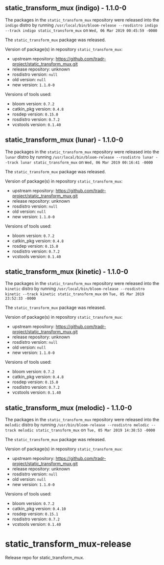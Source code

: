 ## static_transform_mux (indigo) - 1.1.0-0

The packages in the `static_transform_mux` repository were released into the `indigo` distro by running `/usr/local/bin/bloom-release --rosdistro indigo --track indigo static_transform_mux` on `Wed, 06 Mar 2019 00:45:59 -0000`

The `static_transform_mux` package was released.

Version of package(s) in repository `static_transform_mux`:

- upstream repository: https://github.com/tradr-project/static_transform_mux.git
- release repository: unknown
- rosdistro version: `null`
- old version: `null`
- new version: `1.1.0-0`

Versions of tools used:

- bloom version: `0.7.2`
- catkin_pkg version: `0.4.8`
- rosdep version: `0.15.0`
- rosdistro version: `0.7.2`
- vcstools version: `0.1.40`


## static_transform_mux (lunar) - 1.1.0-0

The packages in the `static_transform_mux` repository were released into the `lunar` distro by running `/usr/local/bin/bloom-release --rosdistro lunar --track lunar static_transform_mux` on `Wed, 06 Mar 2019 00:16:41 -0000`

The `static_transform_mux` package was released.

Version of package(s) in repository `static_transform_mux`:

- upstream repository: https://github.com/tradr-project/static_transform_mux.git
- release repository: unknown
- rosdistro version: `null`
- old version: `null`
- new version: `1.1.0-0`

Versions of tools used:

- bloom version: `0.7.2`
- catkin_pkg version: `0.4.8`
- rosdep version: `0.15.0`
- rosdistro version: `0.7.2`
- vcstools version: `0.1.40`


## static_transform_mux (kinetic) - 1.1.0-0

The packages in the `static_transform_mux` repository were released into the `kinetic` distro by running `/usr/local/bin/bloom-release --rosdistro kinetic --track kinetic static_transform_mux` on `Tue, 05 Mar 2019 23:52:33 -0000`

The `static_transform_mux` package was released.

Version of package(s) in repository `static_transform_mux`:

- upstream repository: https://github.com/tradr-project/static_transform_mux.git
- release repository: unknown
- rosdistro version: `null`
- old version: `null`
- new version: `1.1.0-0`

Versions of tools used:

- bloom version: `0.7.2`
- catkin_pkg version: `0.4.8`
- rosdep version: `0.15.0`
- rosdistro version: `0.7.2`
- vcstools version: `0.1.40`


## static_transform_mux (melodic) - 1.1.0-0

The packages in the `static_transform_mux` repository were released into the `melodic` distro by running `/usr/bin/bloom-release --rosdistro melodic --track melodic static_transform_mux` on `Tue, 05 Mar 2019 14:38:53 -0000`

The `static_transform_mux` package was released.

Version of package(s) in repository `static_transform_mux`:

- upstream repository: https://github.com/tradr-project/static_transform_mux.git
- release repository: unknown
- rosdistro version: `null`
- old version: `null`
- new version: `1.1.0-0`

Versions of tools used:

- bloom version: `0.7.2`
- catkin_pkg version: `0.4.10`
- rosdep version: `0.15.1`
- rosdistro version: `0.7.2`
- vcstools version: `0.1.40`


# static_transform_mux-release
Release repo for static_transform_mux.
